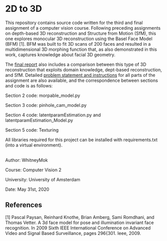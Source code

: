# 2D to 3D 

This repository contains source code written for the third and final assignment of a computer vision course. Following preceding assignments on depth-based 3D reconstruction and Structure from Motion (SfM), this one explores monocular 3D reconstruction using the Basel Face Model (BFM) [1]. BFM was built to fit 3D scans of 200 faces and resulted in a multidimensional 3D morphing function that, as also demonstrated in this work, captures knowledge about facial 3D geometry.

The [final report](https://github.com/WhitneyMok/cv2_assignment3/blob/master/docs/final_report_WhitneyMok_cv2assignment.pdf) also includes a comparison between this type of 3D reconstruction that exploits domain knowledge, dept-based reconstruction, and SfM. Detailed [problem statement and instructions](https://github.com/WhitneyMok/cv2_assignment3/blob/master/docs/Computer_Vision_2___Assignment_3__2D_to_3D.pdf) for all parts of the assignment are also available, and the correspondence between sections and code is as follows:  

Section 2 code: morpable_model.py

Section 3 code: pinhole_cam_model.py

Section 4 code: latentparamEstimation.py and latentparamEstimation_Model.py

Section 5 code: Texturing


All libraries required for this project can be installed with requirements.txt (into a virtual environment).
 
\
Author: WhitneyMok

Course: Computer Vision 2

University: University of Amsterdam

Date: May 31st, 2020



## References
[1] Pascal Paysan, Reinhard Knothe, Brian Amberg, Sami Romdhani, and Thomas Vetter. A 3d face model
for pose and illumination invariant face recognition. In 2009 Sixth IEEE International Conference on
Advanced Video and Signal Based Surveillance, pages 296{301. Ieee, 2009.
